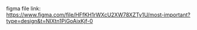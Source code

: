 figma file link: https://www.figma.com/file/HFfKH1rWXcU2XW78XZTy1U/most-important?type=design&t=NIXtn1PiGoAixKjf-0